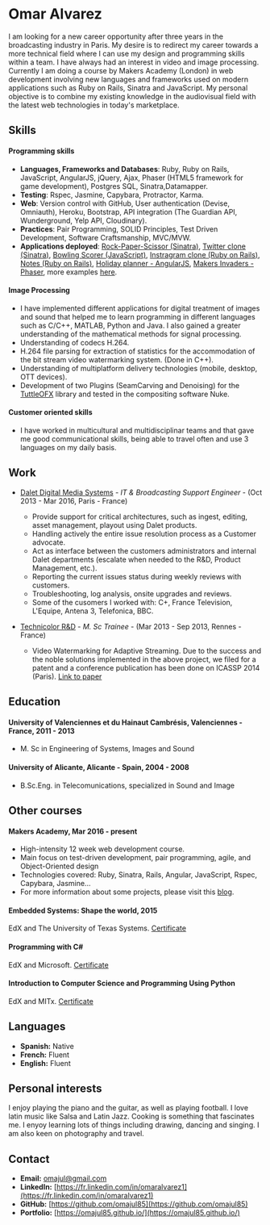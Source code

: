 # Omar Alvarez

I am looking for a new career opportunity after three years in the broadcasting industry in Paris. My desire is to redirect my career towards a more technical field where I can use my design and programming skills within a team. I have always had an interest in video and image processing.  Currently I am doing a course by Makers Academy (London) in web development involving new languages and frameworks used on modern applications such as Ruby on Rails, Sinatra and JavaScript. My personal objective is to combine my existing knowledge in the audiovisual field with the latest web technologies in today's marketplace.

## Skills

#### Programming skills

* __Languages, Frameworks and Databases__: Ruby, Ruby on Rails, JavaScript, AngularJS, jQuery, Ajax, Phaser (HTML5 framework for game development), Postgres SQL, Sinatra,Datamapper.
* __Testing__: Rspec, Jasmine, Capybara, Protractor, Karma.
* __Web__: Version control with GitHub, User authentication (Devise, Omniauth), Heroku, Bootstrap, API integration (The Guardian API, Wunderground, Yelp API, Cloudinary).
* __Practices__: Pair Programming, SOLID Principles, Test Driven Development, Software Craftsmanship, MVC/MVW.
* __Applications deployed__: [Rock-Paper-Scissor (Sinatra)](https://rps-omajul85.herokuapp.com/), [Twitter clone (Sinatra)](https://chitter-omajul85.herokuapp.com/), [Bowling Scorer (JavaScript)](https://bowling-omajul85.herokuapp.com/), [Instragram clone (Ruby on Rails)](https://instagram-omajul85.herokuapp.com/), [Notes (Ruby on Rails)](https://notes-omajul85.herokuapp.com/), [Holiday planner - AngularJS](http://holiday-planner.herokuapp.com/), [Makers Invaders - Phaser](https://makers-invaders.herokuapp.com/), more examples [here](https://omajul85.github.io/).

#### Image Processing

- I have implemented different applications for digital treatment of images and sound that helped me to learn programming in different languages such as C/C++, MATLAB, Python and Java. I also gained a greater understanding of the mathematical methods for signal processing.
- Understanding of codecs H.264.
- H.264 file parsing for extraction of statistics for the accommodation of the bit stream video watermarking system. (Done in C++).
- Understanding of multiplatform delivery technologies (mobile, desktop, OTT devices).
- Development of two Plug­ins (SeamCarving and Denoising) for the [TuttleOFX](https://sites.google.com/site/tuttleofx/) library and tested in the compositing software Nuke.

#### Customer oriented skills

- I have worked in multicultural and multidisciplinar teams and that gave me good communicational skills, being able to travel often and use 3 languages on my daily basis. 

## Work
- [Dalet Digital Media Systems](http://www.dalet.com/) - *IT & Broadcasting Support Engineer* - (Oct 2013 - Mar 2016, Paris - France)
	* Provide support for critical architectures, such as ingest, editing, asset management, play­out using Dalet products.
	* Handling actively the entire issue resolution process as a Customer advocate.
	* Act as interface between the customers administrators and internal Dalet departments (escalate when needed to the R&D, Product 
Management, etc.).
	* Reporting the current issues status during weekly reviews with customers.
	* Troubleshooting, log analysis, on­site upgrades and reviews.
	* Some of the cusomers I worked with: C+, France Television, L'Equipe, Antena 3, Telefonica, BBC.

- [Technicolor R&D](http://www.technicolor.com/en/innovation/research-innovation/ri-laboratories) - *M. Sc Trainee* - (Mar 2013 - Sep 2013, Rennes - France)
	* Video Watermarking for Adaptive Streaming. Due to the success and the noble solutions implemented in the above project, we filed for a patent and a conference publication has been done on ICASSP 2014 (Paris). [Link to paper](https://www.dropbox.com/s/j1hvfdd4ldbgwju/icassp2014.pdf)

## Education

#### University of Valenciennes et du Hainaut­ Cambrésis, Valenciennes - France, 2011 - 2013
- M. Sc in Engineering of Systems, Images and Sound

#### University of Alicante, Alicante - Spain, 2004 - 2008
- B.Sc.Eng. in Telecomunications, specialized in Sound and Image

## Other courses

#### Makers Academy, Mar 2016 - present
- High-intensity 12 week web development course.
- Main focus on test-driven development, pair programming, agile, and Object-Oriented design
- Technologies covered: Ruby, Sinatra, Rails, Angular, JavaScript, Rspec, Capybara, Jasmine...
- For more information about some projects, please visit this [blog](https://omajul85.github.io/).

#### Embedded Systems: Shape the world, 2015
EdX and The University of Texas Systems. [Certificate](https://s3.amazonaws.com/verify.edx.org/downloads/ba1b8c3bfff842f99739f71a5b441b6c/Certificate.pdf)

#### Programming with C# 
EdX and Microsoft. [Certificate](https://s3.amazonaws.com/verify.edx.org/downloads/766324adefdc4f9fb17723dfc336b5d8/Certificate.pdf)

#### Introduction to Computer Science and Programming Using Python
EdX and MITx. [Certificate](https://s3.amazonaws.com/verify.edx.org/downloads/5b4fab093c25425799e2e8409e34b175/Certificate.pdf)

## Languages

- **Spanish:** Native
- **French:** Fluent
- **English:** Fluent

## Personal interests
I enjoy playing the piano and the guitar, as well as playing football. I love latin music like Salsa and Latin Jazz. Cooking is something that fascinates me. I enyoy learning lots of things including drawing, dancing and singing. I am also keen on photography and travel. 

## Contact

- **Email:** omajul@gmail.com
- **LinkedIn:** [https://fr.linkedin.com/in/omaralvarez1](https://fr.linkedin.com/in/omaralvarez1)
- **GitHub:** [https://github.com/omajul85](https://github.com/omajul85)
- **Portfolio:** [https://omajul85.github.io/](https://omajul85.github.io/)
